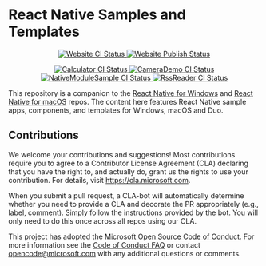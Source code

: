 # React Native Samples and Templates

<p align="center">
  <a href="https://github.com/microsoft/react-native-windows-samples/actions?query=workflow%3A%22RNW+Website+CI%22">
    <img src="https://github.com/microsoft/react-native-windows-samples/workflows/RNW%20Website%20CI/badge.svg" alt="Website CI Status" />
  </a>
  <a href="https://github.com/microsoft/react-native-windows-samples/actions?query=workflow%3A%22RNW+Website+Publish%22">
    <img src="https://github.com/microsoft/react-native-windows-samples/workflows/RNW%20Website%20Publish/badge.svg" alt="Website Publish Status" />
  </a>
</p>
<p align="center">
  <a href="https://github.com/microsoft/react-native-windows-samples/actions?query=workflow%3A%22Calculator+CI%22">
    <img src="https://github.com/microsoft/react-native-windows-samples/workflows/Calculator%20CI/badge.svg" alt="Calculator CI Status" />
  </a>
    <a href="https://github.com/microsoft/react-native-windows-samples/actions?query=workflow%3A%22CameraDemo+CI%22">
    <img src="https://github.com/microsoft/react-native-windows-samples/workflows/CameraDemo%20CI/badge.svg" alt="CameraDemo CI Status" />
  </a>
  <a href="https://github.com/microsoft/react-native-windows-samples/actions?query=workflow%3A%22NativeModuleSample+CI%22">
    <img src="https://github.com/microsoft/react-native-windows-samples/workflows/NativeModuleSample%20CI/badge.svg" alt="NativeModuleSample CI Status" />
  </a>
  <a href="https://github.com/microsoft/react-native-windows-samples/actions?query=workflow%3A%22RssReader+CI%22">
    <img src="https://github.com/microsoft/react-native-windows-samples/workflows/RssReader%20CI/badge.svg" alt="RssReader CI Status" />
  </a>
</p>

This repository is a companion to the [React Native for Windows](https://github.com/microsoft/react-native-windows) and [React Native for macOS](https://github.com/microsoft/react-native-macos) repos.
The content here features React Native sample apps, components, and templates for Windows, macOS and Duo.

## Contributions
We welcome your contributions and suggestions!  Most contributions require you to agree to a
Contributor License Agreement (CLA) declaring that you have the right to, and actually do, grant us
the rights to use your contribution. For details, visit https://cla.microsoft.com.

When you submit a pull request, a CLA-bot will automatically determine whether you need to provide
a CLA and decorate the PR appropriately (e.g., label, comment). Simply follow the instructions
provided by the bot. You will only need to do this once across all repos using our CLA.

This project has adopted the [Microsoft Open Source Code of Conduct](https://opensource.microsoft.com/codeofconduct/).
For more information see the [Code of Conduct FAQ](https://opensource.microsoft.com/codeofconduct/faq/) or
contact [opencode@microsoft.com](mailto:opencode@microsoft.com) with any additional questions or comments.
